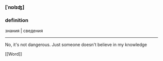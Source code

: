 ### [ˈnɒlɪʤ]
### definition
знания | сведения

---
No, it's not dangerous. Just someone doesn't believe in my knowledge

[[Word]]
